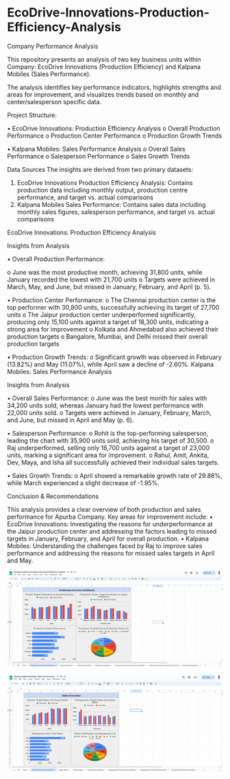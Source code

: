 # EcoDrive-Innovations-Production-Efficiency-Analysis
Company Performance Analysis

This repository presents an analysis of two key business units within Company: EcoDrive Innovations (Production Efficiency) and Kalpana Mobiles (Sales Performance). 

The analysis identifies key performance indicators, highlights strengths and areas for improvement, and visualizes trends based on monthly and center/salesperson specific data.

Project Structure:

•	EcoDrive Innovations: Production Efficiency Analysis
o	Overall Production Performance
o	Production Center Performance
o	Production Growth Trends

•	Kalpana Mobiles: Sales Performance Analysis
o	Overall Sales Performance
o	Salesperson Performance
o	Sales Growth Trends

Data Sources
The insights are derived from two primary datasets:
1.	EcoDrive Innovations Production Efficiency Analysis: Contains production data including monthly output, production centre performance, and target vs. actual comparisons 
2.	Kalpana Mobiles Sales Performance: Contains sales data including monthly sales figures, salesperson performance, and target vs. actual comparisons 

EcoDrive Innovations: Production Efficiency Analysis

Insights from Analysis

•	Overall Production Performance:

o	June was the most productive month, achieving 31,800 units, while January recorded the lowest with 21,700 units
o	Targets were achieved in March, May, and June, but missed in January, February, and April (p. 5).

•	Production Center Performance:
o	The Chennai production center is the top performer with 30,800 units, successfully achieving its target of 27,700 units
o	The Jaipur production center underperformed significantly, producing only 15,100 units against a target of 18,300 units, indicating a strong area for improvement
o	Kolkata and Ahmedabad also achieved their production targets 
o	Bangalore, Mumbai, and Delhi missed their overall production targets 

•	Production Growth Trends:
o	Significant growth was observed in February (13.82%) and May (11.07%), while April saw a decline of -2.60%.
Kalpana Mobiles: Sales Performance Analysis

Insights from Analysis

•	Overall Sales Performance:
o	June was the best month for sales with 34,200 units sold, whereas January had the lowest performance with 22,000 units sold.
o	Targets were achieved in January, February, March, and June, but missed in April and May (p. 6).

•	Salesperson Performance:
o	Rohit is the top-performing salesperson, leading the chart with 35,900 units sold, achieving his target of 30,500.
o	Raj underperformed, selling only 16,700 units against a target of 23,000 units, marking a significant area for improvement.
o	Rahul, Amit, Ankita, Dev, Maya, and Isha all successfully achieved their individual sales targets.

•	Sales Growth Trends:
o	April showed a remarkable growth rate of 29.88%, while March experienced a slight decrease of -1.95%.

Conclusion & Recommendations

This analysis provides a clear overview of both production and sales performance for Apurba Company. Key areas for improvement include:
•	EcoDrive Innovations: Investigating the reasons for underperformance at the Jaipur production center and addressing the factors leading to missed targets in January, February, and April for overall production.
•	Kalpana Mobiles: Understanding the challenges faced by Raj to improve sales performance and addressing the reasons for missed sales targets in April and May.

![image alt](https://github.com/apurbadas2311/EcoDrive-Innovations-Production-Efficiency-Analysis/blob/main/Production%20Overview%20Dashboard%20(EcoDrive).png?raw=true)

![image alt](https://github.com/apurbadas2311/EcoDrive-Innovations-Production-Efficiency-Analysis/blob/main/Sales%20Overview%20(Kalpana_Mobiles).png?raw=true)

